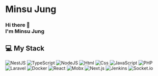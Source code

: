 <!--
**kkam678/kkam678** is a ✨ _special_ ✨ repository because its `README.md` (this file) appears on your GitHub profile.

Here are some ideas to get you started:

- 🔭 I’m currently working on ...
- 🌱 I’m currently learning ...
- 👯 I’m looking to collaborate on ...
- 🤔 I’m looking for help with ...
- 💬 Ask me about ...
- 📫 How to reach me: ...
- 😄 Pronouns: ...
- ⚡ Fun fact: ...
-->
# Minsu Jung
### Hi there 👋 </br>I'm Minsu Jung

## 💻 My Stack
<img alt="NestJS" src ="https://img.shields.io/badge/nestjs-ea2845.svg?&style=for-the-badge&logo=nestjs&logoColor=white"/> <img alt="TypeScript" src ="https://img.shields.io/badge/TypeScript-3776AB.svg?&style=for-the-badge&logo=TypeScript&logoColor=white"/> <img alt="NodeJS" src ="https://img.shields.io/badge/NodeJS-026e00.svg?&style=for-the-badge&logo=node.js&logoColor=white"/> <img alt="Html" src ="https://img.shields.io/badge/HTML5-E34F26.svg?&style=for-the-badge&logo=HTML5&logoColor=white"/> <img alt="Css" src ="https://img.shields.io/badge/CSS3-1572B6.svg?&style=for-the-badge&logo=CSS3&logoColor=white"/> <img alt="JavaScript" src ="https://img.shields.io/badge/JavaScriipt-F7DF1E.svg?&style=for-the-badge&logo=JavaScript&logoColor=black"/> <img alt="PHP" src ="https://img.shields.io/badge/PHP-7a86b8.svg?&style=for-the-badge&logo=PHP&logoColor=white"/> <img alt="Laravel" src ="https://img.shields.io/badge/Laravel-E34F26.svg?&style=for-the-badge&logo=Laravel&logoColor=white"/> <img alt="Docker" src ="https://img.shields.io/badge/Docker-0073ec.svg?&style=for-the-badge&logo=Docker&logoColor=white"/>
<img alt="React" src ="https://img.shields.io/badge/react-61dbfb.svg?&style=for-the-badge&logo=react&logoColor=white"/> <img alt="Mobx" src ="https://img.shields.io/badge/Mobx-db5a13.svg?&style=for-the-badge&logo=Mobx&logoColor=white"/> <img alt="Next.js" src ="https://img.shields.io/badge/nextjs-000000.svg?&style=for-the-badge&logo=next.js&logoColor=white"/> <img alt="Jenkins" src ="https://img.shields.io/badge/Jenkins-db5a13.svg?&style=for-the-badge&logo=Jenkins&logoColor=white"/> <img alt="Socket.io" src ="https://img.shields.io/badge/Socket.io-ffffff.svg?&style=for-the-badge&logo=Socket.io&logoColor=black"/>
